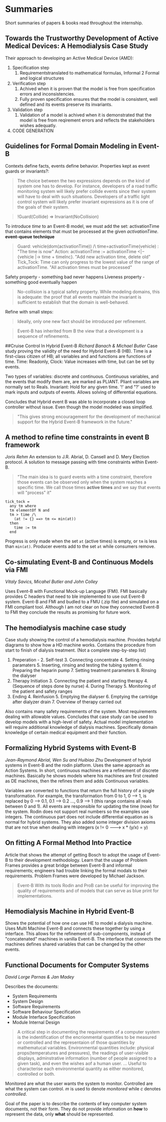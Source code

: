 Summaries
==============
Short summaries of papers & books read throughout the internship.

## Towards the Trustworthy Development of Active Medical Devices: A Hemodialysis Case Study
Their approach to developing an Active Medical Device (AMD):
 1. Specification step
 	1. Requirementstranslated to mathematical formulas, Informal 2 Formal and logical structures
 2. Verification step
 	1. Achived when it is proven that the model is free from specification errors and inconsistencies. 
 	2. Fully proven specification ensures that the model is consistent, well defined and its events preserve its invariants.
 3. Validation step
 	1. Validation of a model is achived when it is demonstrated that the model is free from reqirement errors and reflects the stakeholders wishes adequatly.
 4. CODE GENERATION
 

## Guidelines for Formal Domain Modeling in Event-B
Contexts define facts, events define behavior.
Properties kept as event guards or invariants?:
> The choice between the two expressions depends on the kind of system one has to develop. For instance, developers of a road traffic monitoring system will likely prefer collide events since their system will have to deal with such situations. Developers of a traffic light control system will likely prefer invariant expressions as it is one of the goals of their system.

>!Guard(Collide) => Invariant(NoCollision)

To introduce *time* to an Event-B model, we must add the set: activationTime that contains elements that must be processed at the given *activationTime*. **event-queue technique**
> Guard: vehicle(dom(activationTime)) /\ time=activationTime(vehicle) : "The time is now"
> Action: activationTime := activationTime <|− {vehicle |-> time + timeInc}. "Add new activation time, delete old"
> Tick_Tock: Time can only progress to the lowest value of the range of activationTime. "All activation times must be processed"

Safety property - something bad never happens
Liveness property - something good eventually happen

> No-collision is a typical safety property. While modeling domains, this is adequate: the proof that all events maintain the invariant is sufficient to establish that the domain is well-behaved.

Refine with small steps:
> Ideally, only one new fact should be introduced per refinement.

> Event-B has inherited from B the view that a development is a sequence of refinements.

##Cruise Control In Hybrid Event-B 
*Richard Banach & Michael Butler*
Case study proving the validity of the need for Hybrid Event-B (HB). Time is a first-class citizen of HB; all variables and and functions are functions of time. Time: Readonly, Clock: Value increases with time, but can be set by events.

Two types of variables: discrete and continuous. Continuous variables, and the events that modify them are, are marked as PLIANT. Pliant variables are normally set to Reals. Invariant: Hold for any given time. '!' and "?' used to mark inputs and outputs of events.  Allows solving of differential equations. 

Concludes that Hybrid event B was able to incorporate a closed loop controller without issue. Even though the model modeled was simplified. 

> "This gives strong encouragement for the development of mechanical
> support for the Hybrid Event-B framework in the future."

## A method to refine time constraints in event B framework
*Joris Rehm*
An extension to J.R. Abrial, D. Cansell and D. Mery Election protocol. A solution to message passing with time constraints within Event-B.  

> "The main idea is to guard events with a time constraint, therefore
> those events can be observed only when the system reaches a specific
> time. We call those times **active times** and we say that events will
> "process" it"

    tick_tock = 
      any tm where
      tm elementOf N and
      tm > time /\
        (at != {} ==> tm <= min(at))
      then
        time := tm
      end
Progress is only made when the set `at` (active times) is empty, or `tm` is less than `min(at)`.
Producer events add to the set `at` while consumers remove.

## Co-simulating Event-B and Continuous Models via FMI
*Vitaly Savics, Micahel Butler and John Colley*

Uses Event-B with Functional Mock-up Language (FMI). FMI basically provides C headers that need to ble implemented to use out Event-B system.  Event-B and FMI and budled to a FMU (.zip file) and simulated on a FMI compliant tool. Although I am not clear on how they connected Event-B to FMI they conclude the results as promising for future work.

## The hemodialysis machine case study
Case study showing the control of a hemodialysis machine. Provides helpful diagrams to show how a HD machine works. Contains the procedure from start to finish of dialysis treatment.
(Not a complete step-by-step list)
 1. Preperation - 
	 2. Self-test
	 3. Connecting concentrate
	 4. Setting rinsing paramaters
	 5. Inserting, rinsing and testing the tubing system
	 6. Preparing the heparin pump
	 7. Setting treatment parameters
	 8. Rinsing the dialyser
 2. Therapy Initiation
	 3. Connecting the patient and starting therapy
		 4. (Sequence of steps done by nurse)
	 4. During Therapy
		 5. Monitoring of the patient and safety ranges
 3. Ending
	 4. Reinfusion
	 5. Emptying the dialyser
	 6. Emptying the cartridge after dialyzer drain
	 7. Overview of therapy carried out

Also contains many safety requirements of the system. Most requirements dealing with allowable values. Concludes that case study can be used to develop models with a high-level of safety. Actual model implementation will require additional knowledge of dialysis machines. Specifically domain knowledge of certain medical equipment and their function.

## Formalizing Hybrid Systems with Event-B
*Jean-Raymond Abrial, Wen Su and Huibiao Zhu*
Development of hybrid systems in Event-B and the rodin platform. Uses the same approach as Action Systems. In short, continuous machines are a refinement of discrete machines. Basically he shows models where his machines are first created as DE machines, then the refines them and adds Continuous variables. 

Variables are converted to functions that return the full history of a single transformation. For example, the transformation from 0 to 1, 0 --> 1, is replaced by 0 --> 0.1, 0.1 --> 0.2 ..., 0.9 --> 1 (this range contains all reals between 0 and 1). All events are responsible for updating the time (now) for the system. Rodin does not support real numbers so the examples use integers. The continuous part does not include differential equation as is normal for hybrid systems. They also added some integer division axioms that are not true when dealing with integers (x != 0 ---> x * (y/x) = y)

## On fitting A Formal Method Into Practice
Article that shows the attempt of getting Bosch to adopt the usage of Event-B to their development methodology. Learn that the usage of Problem Frames provides a great bridge between Event-B and informal requirements; engineers had trouble linking the formal modals to their requirements. Problem Frames were developed by Michael Jackson. 

> Event-B With its tools Rodin and ProB can be useful for improving the quality of requirements and of models that can serve as blue print for implementations.  

## Hemodialysis Machine in Hybrid Event-B
Shows the potential of how one can use HE to model a dialysis machine.  Uses Multi Machine Event-B and connects these together by using a interface. This allows for the refinement of sub-components, instead of "concatenated" machines in vanilla Event-B. The interface that connects the machines defines shared variables that can be changed by the other events. 

## Functional Documents for Computer Systems
*David Lorge Parnas & Jan Madey*

Describes the documents: 
 - System Requirements
 - System Design
 - Software Requirements 
 - Software Behaviour Specification
 - Module Interface Specification
 - Module Internal Design

> A critical step in documenting the requirements of a computer system is the indentification of the encrionmental quantities to be measured or controlled and the representaion of those quantities by mathematucal variables. Environmental quantities include: physical props(temperatures and pressures), the readings of user-visible displays, adminstrative information (number of people assigned to a given task), and even the wishes aof a human user. 
...
Useful to characterise each environmental quantity as either monitored, controlled or both.

Monitored are what the user wants the system to monitor. Controlled are what the system can control. *m* is used to denote *monitored* while *c* denotes *controlled*.

Goal of the paper is to describe the contents of key computer system documents, not their form. They do not provide information on **how** to represent the data, only **what** should be represented.
